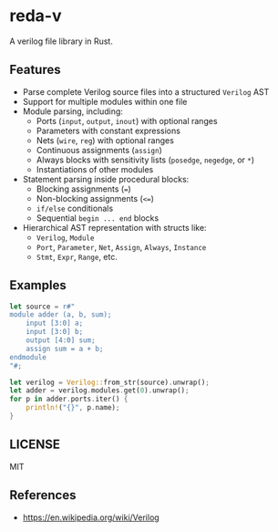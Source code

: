 # reda-v

A verilog file library in Rust.



## Features

- Parse complete Verilog source files into a structured `Verilog` AST
- Support for multiple modules within one file
- Module parsing, including:
    - Ports (`input`, `output`, `inout`) with optional ranges
    - Parameters with constant expressions
    - Nets (`wire`, `reg`) with optional ranges
    - Continuous assignments (`assign`)
    - Always blocks with sensitivity lists (`posedge`, `negedge`, or `*`)
    - Instantiations of other modules
- Statement parsing inside procedural blocks:
    - Blocking assignments (`=`)
    - Non-blocking assignments (`<=`)
    - `if/else` conditionals
    - Sequential `begin ... end` blocks
- Hierarchical AST representation with structs like:
    - `Verilog`, `Module`
    - `Port`, `Parameter`, `Net`, `Assign`, `Always`, `Instance`
    - `Stmt`, `Expr`, `Range`, etc.




## Examples

````rust
let source = r#"
module adder (a, b, sum);
    input [3:0] a;
    input [3:0] b;
    output [4:0] sum;
    assign sum = a + b;
endmodule
"#;

let verilog = Verilog::from_str(source).unwrap();
let adder = verilog.modules.get(0).unwrap();
for p in adder.ports.iter() {
    println!("{}", p.name);
}
````



## LICENSE

MIT



## References

- https://en.wikipedia.org/wiki/Verilog